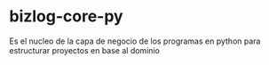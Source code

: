 # bizlog-core-py
Es el nucleo de la capa de negocio de los programas en python para estructurar proyectos en base al dominio
